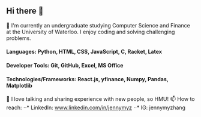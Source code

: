 ## Hi there 👋

<!--
**jennymyzhang/jennymyzhang** is a ✨ _special_ ✨ repository because its `README.md` (this file) appears on your GitHub profile.

Here are some ideas to get you started:

- 🔭 I’m currently 
##

- 👯 I’m looking to collaborate on ...
- 🤔 I’m looking for help with ...
- 💬 Ask me about ...
- 📫 How to reach: 
- 😄 Pronouns: ...
- ⚡ Fun fact: ...
-->
🌱 I'm currently an undergraduate studying Computer Science and Finance at the University of Waterloo. I enjoy coding and solving challenging problems.

#### Languages: Python, HTML, CSS, JavaScript, C, Racket, Latex
#### Developer Tools: Git, GitHub, Excel, MS Office
#### Technologies/Frameworks: React.js, yfinance, Numpy, Pandas, Matplotlib

💬 I love talking and sharing experience with new people, so HMU!
📫 How to reach: 
⋅⋅* LinkedIn: www.linkedin.com/in/jennymyz 
⋅⋅* IG: jennymyzhang



